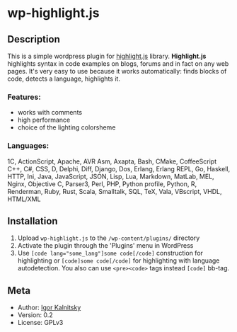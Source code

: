 wp-highlight.js
===============

## Description ##

This is a simple wordpress plugin for [highlight.js](http://softwaremaniacs.org/soft/highlight/en/)
library. **Highlight.js** highlights syntax in code examples on blogs, forums
and in fact on any web pages. It's very easy to use because it works
automatically: finds blocks of code, detects a language, highlights it.

### Features: ###

* works with comments
* high performance
* choice of the lighting colorsheme

### Languages: ###

1C, ActionScript, Apache, AVR Asm, Axapta, Bash, CMake, CoffeeScript C++, C#,
CSS, D, Delphi, Diff, Django, Dos, Erlang, Erlang REPL, Go, Haskell, HTTP, Ini,
Java, JavaScript, JSON, Lisp, Lua, Markdown, MatLab, MEL, Nginx, Objective C,
Parser3, Perl, PHP, Python profile, Python, R, Renderman, Ruby, Rust, Scala,
Smalltalk, SQL, TeX, Vala, VBscript, VHDL, HTML/XML


## Installation ##

1. Upload `wp-highlight.js` to the `/wp-content/plugins/` directory
2. Activate the plugin through the 'Plugins' menu in WordPress
3. Use `[code lang="some_lang"]some code[/code]` construction for highlighting
   or `[code]some code[/code]` for highlighting with language autodetection.
   You also can use `<pre><code>` tags instead `[code]` bb-tag.


## Meta ##

* Author: [Igor Kalnitsky](http://www.kalnitsky.org/)
* Version: 0.2
* License: GPLv3
